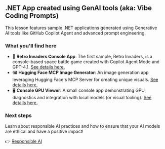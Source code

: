 ## .NET App created using GenAI tools (aka: Vibe Coding Prompts)

This lesson features sample .NET applications generated using Generative AI tools like GitHub Copilot Agent and advanced prompt engineering.

### What you'll find here

- 👾 **Retro Invaders Console App**: The first sample, Retro Invaders, is a console-based space battle game created with Copilot Agent Mode and GPT-4.1. [See details here.](../samples/AppsWithGenAI/SpaceAINet/README.md)
- 🖼️ **Hugging Face MCP Image Generator**: An image generation app leveraging Hugging Face's MCP Server for creating unique visuals. [See details here.](../samples/AppsWithGenAI/HFMCP.GenImage/README.md)
- 🖥️ **Console GPU Viewer**: A small console app demonstrating GPU diagnostics and integration with local models (or visual tooling). [See details here.](../samples/AppsWithGenAI/ConsoleGpuViewer/README.md)

### Next steps

Learn about responsible AI practices and how to ensure that your AI models are ethical and have a positive impact!

👉 [Responsible AI](../09-ResponsibleGenAI/readme.md)
